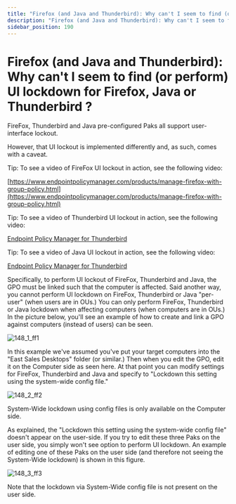 ```yaml
---
title: "Firefox (and Java and Thunderbird): Why can't I seem to find (or perform) UI lockdown for Firefox, Java or Thunderbird ?"
description: "Firefox (and Java and Thunderbird): Why can't I seem to find (or perform) UI lockdown for Firefox, Java or Thunderbird ?"
sidebar_position: 190
---
```


# Firefox (and Java and Thunderbird): Why can't I seem to find (or perform) UI lockdown for Firefox, Java or Thunderbird ?

FireFox, Thunderbird and Java pre-configured Paks all support user-interface lockout.

However, that UI lockout is implemented differently and, as such, comes with a caveat.

Tip: To see a video of FireFox UI lockout in action, see the following video:

[https://www.endpointpolicymanager.com/products/manage-firefox-with-group-policy.html](https://www.endpointpolicymanager.com/products/manage-firefox-with-group-policy.html)

Tip: To see a video of Thunderbird UI lockout in action, see the following video:

[Endpoint Policy Manager for Thunderbird](/docs/endpointpolicymanager/knowledgebase/applicationmanager/videolearningcenter/otherapplications/thunderbird.md)

Tip: To see a video of Java UI lockout in action, see the following video:

[Endpoint Policy Manager for Thunderbird](/docs/endpointpolicymanager/knowledgebase/applicationmanager/videolearningcenter/otherapplications/thunderbird.md)

Specifically, to perform UI lockout of FireFox, Thunderbird and Java, the GPO must be linked such
that the computer is affected. Said another way, you cannot perform UI lockdown on FireFox,
Thunderbird or Java "per-user" (when users are in OUs.) You can only perform FireFox, Thunderbird or
Java lockdown when affecting computers (when computers are in OUs.)
In the picture below, you'll see an example of how to create and link a GPO against computers
(instead of users) can be seen.

![148_1_ff1](/images/endpointpolicymanager/applicationsettings/preconfigured/firefox/148_1_ff1.webp)

In this example we've assumed you've put your target computers into the "East Sales Desktops" folder
(or similar.) Then when you edit the GPO, edit it on the Computer side as seen here. At that point
you can modify settings for FireFox, Thunderbird and Java and specify to "Lockdown this setting
using the system-wide config file."

![148_2_ff2](/images/endpointpolicymanager/applicationsettings/preconfigured/firefox/148_2_ff2.webp)

System-Wide lockdown using config files is only available on the Computer side.

As explained, the "Lockdown this setting using the system-wide config file" doesn't appear on the
user-side. If you try to edit these three Paks on the user side, you simply won't see option to
perform UI lockdown. An example of editing one of these Paks on the user side (and therefore not
seeing the System-Wide lockdown) is shown in this figure.

![148_3_ff3](/images/endpointpolicymanager/applicationsettings/preconfigured/firefox/148_3_ff3.webp)

Note that the lockdown via System-Wide config file is not present on the user side.
